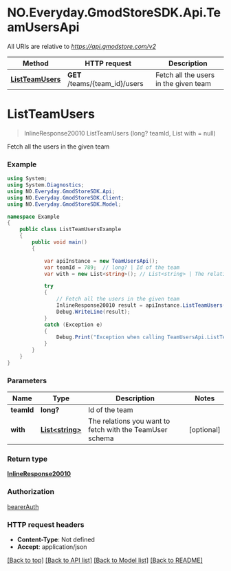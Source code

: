 # NO.Everyday.GmodStoreSDK.Api.TeamUsersApi

All URIs are relative to *https://api.gmodstore.com/v2*

Method | HTTP request | Description
------------- | ------------- | -------------
[**ListTeamUsers**](TeamUsersApi.md#listteamusers) | **GET** /teams/{team_id}/users | Fetch all the users in the given team

<a name="listteamusers"></a>
# **ListTeamUsers**
> InlineResponse20010 ListTeamUsers (long? teamId, List<string> with = null)

Fetch all the users in the given team

### Example
```csharp
using System;
using System.Diagnostics;
using NO.Everyday.GmodStoreSDK.Api;
using NO.Everyday.GmodStoreSDK.Client;
using NO.Everyday.GmodStoreSDK.Model;

namespace Example
{
    public class ListTeamUsersExample
    {
        public void main()
        {

            var apiInstance = new TeamUsersApi();
            var teamId = 789;  // long? | Id of the team
            var with = new List<string>(); // List<string> | The relations you want to fetch with the TeamUser schema (optional) 

            try
            {
                // Fetch all the users in the given team
                InlineResponse20010 result = apiInstance.ListTeamUsers(teamId, with);
                Debug.WriteLine(result);
            }
            catch (Exception e)
            {
                Debug.Print("Exception when calling TeamUsersApi.ListTeamUsers: " + e.Message );
            }
        }
    }
}
```

### Parameters

Name | Type | Description  | Notes
------------- | ------------- | ------------- | -------------
 **teamId** | **long?**| Id of the team | 
 **with** | [**List&lt;string&gt;**](string.md)| The relations you want to fetch with the TeamUser schema | [optional] 

### Return type

[**InlineResponse20010**](InlineResponse20010.md)

### Authorization

[bearerAuth](../README.md#bearerAuth)

### HTTP request headers

 - **Content-Type**: Not defined
 - **Accept**: application/json

[[Back to top]](#) [[Back to API list]](../README.md#documentation-for-api-endpoints) [[Back to Model list]](../README.md#documentation-for-models) [[Back to README]](../README.md)
